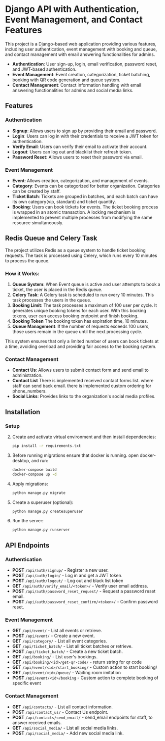 # Django API with Authentication, Event Management, and Contact Features

This project is a Django-based web application providing various features, including user authentication, event
management with booking and queue, and contact management with email answering functionalities for admins.

- **Authentication**: User sign-up, login, email verification, password reset, and JWT-based authentication.
- **Event Management**: Event creation, categorization, ticket batching, booking with QR code generation and queue
  system.
- **Contact Management**: Contact information handling with email answering functionalities for admins and social media
  links.

## Features

### Authentication

- **Signup**: Allows users to sign up by providing their email and password.
- **Login**: Users can log in with their credentials to receive a JWT token for authentication.
- **Verify Email**: Users can verify their email to activate their account.
- **Logout**: Users can log out and blacklist their refresh token.
- **Password Reset**: Allows users to reset their password via email.

### Event Management

- **Event**: Allows creation, categorization, and management of events.
- **Category**: Events can be categorized for better organization. Categories can be created by staff.
- **Ticket Batch**: Tickets are grouped in batches, and each batch can have its own category(vip, standard) and ticket
  quantity.
- **Booking**: Users can book tickets for events. The ticket booking process is wrapped in an atomic transaction. A
  locking mechanism is implemented to prevent multiple processes from modifying the same resource simultaneously.

## Redis Queue and Celery Task

The project utilizes Redis as a queue system to handle ticket booking requests. The task is processed using Celery,
which runs every 10 minutes to process the queue.

### How it Works:

1. **Queue System**: When Event queue is active and user attempts to book a ticket, the user is placed in the Redis
   queue.
2. **Celery Task**: A Celery task is scheduled to run every 10 minutes. This task processes the users in the queue.
3. **Booking Limit**: The task processes a maximum of 100 user per cycle. It generates unique booking tokens for each
   user. With this booking tokens, user can access booking endpoint and finish booking.
4. **Booking Token** The booking token has expiration time, 10 minutes.
5. **Queue Management**: If the number of requests exceeds 100 users, those users remain in the queue until the next
   processing cycle.

This system ensures that only a limited number of users can book tickets at a time, avoiding overload and providing fair
access to the booking system.

### Contact Management

- **Contact Us**: Allows users to submit contact form and send email to administration.
- **Contact List** There is implemented received contact forms list. where staff can send back email. there is
  implemented custom ordering for phone_numbers.
- **Social Links**: Provides links to the organization's social media profiles.

## Installation

### Setup

2. Create and activate virtual environment and then install dependencies:
    ```bash
    pip install -r requirements.txt
    ```

3. Before running migrations ensure that docker is running. open docker-desktop, and run:
    ```bash
    docker-compose build
    docker-compose up -d
    ```

3. Apply migrations:
    ```bash
    python manage.py migrate
    ```

4. Create a superuser (optional):
    ```bash
    python manage.py createsuperuser
    ```

5. Run the server:
    ```bash
    python manage.py runserver
    ```

## API Endpoints

### Authentication

- **POST** `/api/auth/signup/` - Register a new user.
- **POST** `/api/auth/login/` - Log in and get a JWT token.
- **POST** `/api/auth/logout/` - Log out and black list token
- **GET** `/api/auth/verify_email/<token>/` - Verify user email address.
- **POST** `/api/auth/password_reset_request/` - Request a password reset email.
- **POST** `/api/auth/password_reset_confirm/<token>/` - Confirm password reset.

### Event Management

- **GET** `/api/event/` - List all events or retrieve.
- **POST** `/api/event/` - Create a new event.
- **GET** `/api/category/` - List all event categories.
- **GET** `/api/ticket_batch/` - List all ticket batches or retrieve.
- **POST** `/api/ticket_batch/` - Create a new ticket batch.
- **GET** `/api/booking/` - List user's bookings.
- **GET** `/api/booking/<id>/get-qr-code/` - return string for qr code
- **GET** `/api/event/<id>/start_booking/` - Custom action to start booking/
- **GET** `/api/event/<id>/queue/` - Waiting room imitation
- **POST** `/api/event/<id>/booking` - Custom action to complete booking of specific event

### Contact Management

- **GET** `/api/contacts/` - List all contact information.
- **POST** `/api/contact_us/` - Contact Us endpoint.
- **POST** `/api/contacts/send_email/` - send_email endpoints for staff, to answer received emails.
- **GET** `/api/social_media/` - List all social media links.
- **POST** `/api/social_media/` - Add new social media link.
